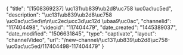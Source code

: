 {
    "title": "[1508369237] \uc131\ub839\ub2d8\uc758 \uc0ac\uc5ed",
    "description": "\uc131\ub839\ub2d8\uc758 \uc0ac\uc5ed\n\n\uc2ec\ucc3d\uc12d \ubaa9\uc0ac",
    "channelid": "117404498",
    "videoid": "117404479",
    "date_created": "1445389037",
    "date_modified": "1506631845",
    "type": "captivate",
    "layout": "channelVideo",
    "url": "\/new-channel\/\uc131\ub839\ub2d8\uc758-\uc0ac\uc5ed\/117404498-117404479"
}
